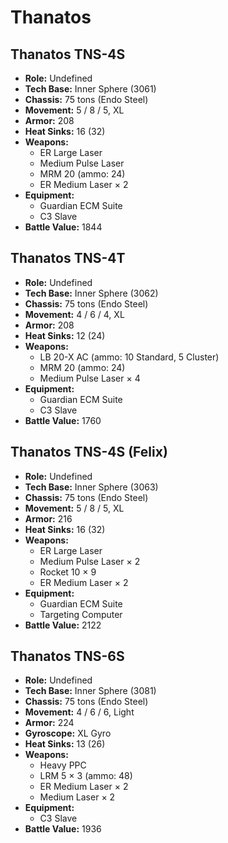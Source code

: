 # Thanatos
## Thanatos TNS-4S
- **Role:** Undefined
- **Tech Base:** Inner Sphere (3061)
- **Chassis:** 75 tons (Endo Steel)
- **Movement:** 5 / 8 / 5, XL
- **Armor:** 208
- **Heat Sinks:** 16 (32)
- **Weapons:**
  - ER Large Laser
  - Medium Pulse Laser
  - MRM 20 (ammo: 24)
  - ER Medium Laser × 2
- **Equipment:**
  - Guardian ECM Suite
  - C3 Slave
- **Battle Value:** 1844

## Thanatos TNS-4T
- **Role:** Undefined
- **Tech Base:** Inner Sphere (3062)
- **Chassis:** 75 tons (Endo Steel)
- **Movement:** 4 / 6 / 4, XL
- **Armor:** 208
- **Heat Sinks:** 12 (24)
- **Weapons:**
  - LB 20-X AC (ammo: 10 Standard, 5 Cluster)
  - MRM 20 (ammo: 24)
  - Medium Pulse Laser × 4
- **Equipment:**
  - Guardian ECM Suite
  - C3 Slave
- **Battle Value:** 1760

## Thanatos TNS-4S (Felix)
- **Role:** Undefined
- **Tech Base:** Inner Sphere (3063)
- **Chassis:** 75 tons (Endo Steel)
- **Movement:** 5 / 8 / 5, XL
- **Armor:** 216
- **Heat Sinks:** 16 (32)
- **Weapons:**
  - ER Large Laser
  - Medium Pulse Laser × 2
  - Rocket 10 × 9
  - ER Medium Laser × 2
- **Equipment:**
  - Guardian ECM Suite
  - Targeting Computer
- **Battle Value:** 2122

## Thanatos TNS-6S
- **Role:** Undefined
- **Tech Base:** Inner Sphere (3081)
- **Chassis:** 75 tons (Endo Steel)
- **Movement:** 4 / 6 / 6, Light
- **Armor:** 224
- **Gyroscope:** XL Gyro
- **Heat Sinks:** 13 (26)
- **Weapons:**
  - Heavy PPC
  - LRM 5 × 3 (ammo: 48)
  - ER Medium Laser × 2
  - Medium Laser × 2
- **Equipment:**
  - C3 Slave
- **Battle Value:** 1936

